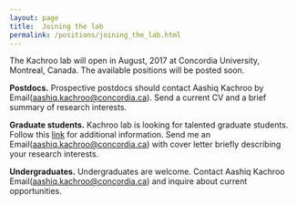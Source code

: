 ```yaml
---
layout: page
title:  Joining the lab
permalink: /positions/joining_the_lab.html
---
```


The Kachroo lab will open in August, 2017 at Concordia University, Montreal, Canada. The available positions will be posted soon.  

**Postdocs.**
Prospective postdocs should contact Aashiq Kachroo by Email(aashiq.kachroo@concordia.ca). Send a current CV and a brief summary of research interests.  

**Graduate students.**
Kachroo lab is looking for talented graduate students. Follow this [link](http://www.concordia.ca/artsci/academics/graduate/chem-phys-bio-opportunities/msc-phd-postdoc-applied-synthetic-biology.html?utm_content=buffer82c6e&utm_medium=social&utm_source=twitter.com&utm_campaign=buffer) for additional information. Send me an Email(aashiq.kachroo@concordia.ca) with cover letter briefly describing your research interests. 

**Undergraduates.**
Undergraduates are welcome. Contact Aashiq Kachroo Email(aashiq.kachroo@concordia.ca) and inquire about current opportunities.
